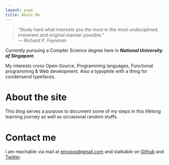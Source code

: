 ```yaml
---
layout: page
title: About Me
---
```



<blockquote>
“Study hard what interests you the most in the most undisciplined, irreverent and original manner possible.”
<footer><cite>&mdash; Richard P. Feynman</cite></footer>
</blockquote>

<div style="clear:both;"></div>

Currently pursuing a Compter Science degree here in _**National University of Singapore**_. 

My interests cross Open-Source, Programming languages, Functional programming &amp; Web development. Also a typophile with a thing for condensend typefaces.

# About the site

This blog serves a purpose to document some of my steps in this lifelong learning journey as well as occasional random stuffs.

# Contact me

I am reachable via mail at [emoosx@gmail.com](mailto:emoosx@gmail.com) and stalkable on [Github](https://github.com/emoosx) and [Twitter](https://twitter.com/khzaw).
